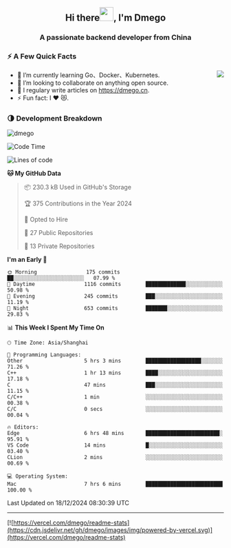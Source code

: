 <h2 align="center">Hi there<img src="https://cdn.jsdelivr.net/gh/dmego/images/img/Hi.gif" height="32" />, I'm Dmego </h2>
<h3 align="center">A passionate backend developer from China</h3>

### ⚡️ A Few Quick Facts

<img align="right" src="https://readme-stats-dmego.vercel.app/api?username=dmego&show_icons=true&icon_color=1573B3&hide_title=true&text_color=718096&bg_color=00000000&hide_border=true"/>

<ul>
    <li> 🌱 I’m currently learning Go、Docker、Kubernetes.</li>
    <li> 👯 I’m looking to collaborate on anything open source.</li>
    <li> 📝 I regulary write articles on <a href="https://dmego.cn">https://dmego.cn</a>.</li>
    <li> ⚡ Fun fact: I ❤️ 😻.</li>
</ul>

### 🌗 Development Breakdown

<img src="https://komarev.com/ghpvc/?username=dmego" alt="dmego" />

<!--START_SECTION:waka-->
![Code Time](http://img.shields.io/badge/Code%20Time-3%2C163%20hrs%207%20mins-blue)

![Lines of code](https://img.shields.io/badge/From%20Hello%20World%20I%27ve%20Written-677.4%20thousand%20lines%20of%20code-blue)

**🐱 My GitHub Data** 

> 📦 230.3 kB Used in GitHub's Storage 
 > 
> 🏆 375 Contributions in the Year 2024
 > 
> 💼 Opted to Hire
 > 
> 📜 27 Public Repositories 
 > 
> 🔑 13 Private Repositories 
 > 
**I'm an Early 🐤** 

```text
🌞 Morning                175 commits         ██░░░░░░░░░░░░░░░░░░░░░░░   07.99 % 
🌆 Daytime                1116 commits        █████████████░░░░░░░░░░░░   50.98 % 
🌃 Evening                245 commits         ███░░░░░░░░░░░░░░░░░░░░░░   11.19 % 
🌙 Night                  653 commits         ███████░░░░░░░░░░░░░░░░░░   29.83 % 
```


📊 **This Week I Spent My Time On** 

```text
🕑︎ Time Zone: Asia/Shanghai

💬 Programming Languages: 
Other                    5 hrs 3 mins        ██████████████████░░░░░░░   71.26 % 
C++                      1 hr 13 mins        ████░░░░░░░░░░░░░░░░░░░░░   17.18 % 
C                        47 mins             ███░░░░░░░░░░░░░░░░░░░░░░   11.15 % 
C/C++                    1 min               ░░░░░░░░░░░░░░░░░░░░░░░░░   00.38 % 
C/C                      0 secs              ░░░░░░░░░░░░░░░░░░░░░░░░░   00.04 % 

🔥 Editors: 
Edge                     6 hrs 48 mins       ████████████████████████░   95.91 % 
VS Code                  14 mins             █░░░░░░░░░░░░░░░░░░░░░░░░   03.40 % 
CLion                    2 mins              ░░░░░░░░░░░░░░░░░░░░░░░░░   00.69 % 

💻 Operating System: 
Mac                      7 hrs 6 mins        █████████████████████████   100.00 % 
```


 Last Updated on 18/12/2024 08:30:39 UTC
<!--END_SECTION:waka-->

---

[![https://vercel.com/dmego/readme-stats](https://cdn.jsdelivr.net/gh/dmego/images/img/powered-by-vercel.svg)](https://vercel.com/dmego/readme-stats)

